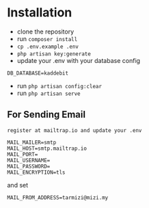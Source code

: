 # Installation

- clone the repository
- run `composer install`
- `cp .env.example .env`
- `php artisan key:generate`
- update your .env with your database config

```DB_DATABASE=kaddebit```

- run `php artisan config:clear`
- run `php artisan serve`

## For Sending Email 

    register at mailtrap.io and update your .env
        
```
MAIL_MAILER=smtp
MAIL_HOST=smtp.mailtrap.io
MAIL_PORT=
MAIL_USERNAME=
MAIL_PASSWORD=
MAIL_ENCRYPTION=tls
```

and set 

```
MAIL_FROM_ADDRESS=tarmizi@mizi.my

```
